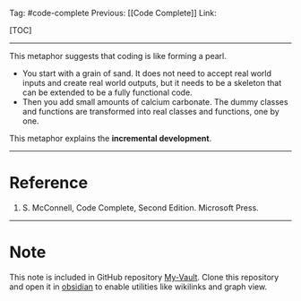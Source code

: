 Tag: #code-complete 
Previous: [[Code Complete]]
Link: 

[TOC]

---

This metaphor suggests that coding is like forming a pearl.

- You start with a grain of sand. It does not need to accept real world inputs and create real world outputs, but it needs to be a skeleton that can be extended to be a fully functional code.
- Then you add small amounts of calcium carbonate. The dummy classes and functions are transformed into real classes and functions, one by one.

This metaphor explains the **incremental development**.

---

# Reference

1. S. McConnell, Code Complete, Second Edition. Microsoft Press.

---

# Note

This note is included in GitHub repository [My-Vault](https://github.com/LittleD3092/My-Vault.git). Clone this repository and open it in [obsidian](https://obsidian.md/) to enable utilities like wikilinks and graph view.